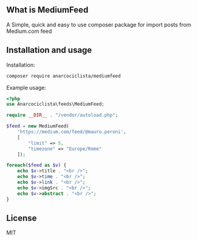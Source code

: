 ## What is MediumFeed

A Simple, quick and easy to use composer package for import posts from Medium.com feed

## Installation and usage

Installation:

```bash
composer require anarcociclista/mediumfeed
```


Example usage:

```php
<?php 
use Anarcociclista\feeds\MediumFeed;

require __DIR__ . "/vendor/autoload.php";

$feed = new MediumFeed(
	'https://medium.com/feed/@mauro.peroni',
	[
		"limit" => 5,
		"timezone" => "Europe/Rome"
	]);

foreach($feed as $v) {
	echo $v->title . "<br />";
	echo $v->time . "<br />";
	echo $v->link . "<br />";
	echo $v->imgSrc . "<br />";
	echo $v->abstract . "<br />";
}
```

## License

MIT